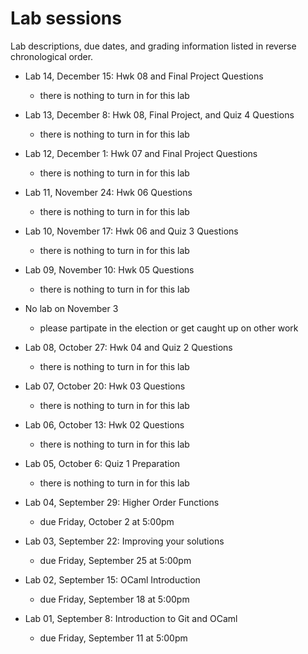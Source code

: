 # Lab sessions

Lab descriptions, due dates, and grading information listed in reverse
chronological order.

- Lab 14, December 15: Hwk 08 and Final Project Questions

   - there is nothing to turn in for this lab

- Lab 13, December 8: Hwk 08, Final Project, and Quiz 4 Questions

   - there is nothing to turn in for this lab

- Lab 12, December 1: Hwk 07 and Final Project Questions

   - there is nothing to turn in for this lab

- Lab 11, November 24: Hwk 06 Questions

   - there is nothing to turn in for this lab

- Lab 10, November 17: Hwk 06 and Quiz 3 Questions

   - there is nothing to turn in for this lab

- Lab 09, November 10: Hwk 05 Questions

   - there is nothing to turn in for this lab

- No lab on  November 3

   - please partipate in the election or get caught up on other work

- Lab 08, October 27: Hwk 04 and Quiz 2 Questions

   - there is nothing to turn in for this lab

- Lab 07, October 20: Hwk 03 Questions

   - there is nothing to turn in for this lab

- Lab 06, October 13: Hwk 02 Questions

   - there is nothing to turn in for this lab

- Lab 05, October 6: Quiz 1 Preparation

   - there is nothing to turn in for this lab

- Lab 04, September 29: Higher Order Functions
 
   - due Friday, October 2 at 5:00pm

- Lab 03, September 22: Improving your solutions
 
   - due Friday, September 25 at 5:00pm

- Lab 02, September 15: OCaml Introduction

  - due Friday, September 18 at 5:00pm

- Lab 01, September 8: Introduction to Git and OCaml

  - due Friday, September 11 at 5:00pm


